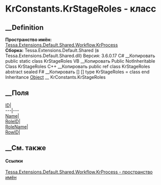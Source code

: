 # KrConstants.KrStageRoles - класс
##  __Definition
 **Пространство имён:**
[Tessa.Extensions.Default.Shared.Workflow.KrProcess](N_Tessa_Extensions_Default_Shared_Workflow_KrProcess.htm)  
 **Сборка:** Tessa.Extensions.Default.Shared (в
Tessa.Extensions.Default.Shared.dll) Версия: 3.6.0.17
C# __Копировать
     public static class KrStageRoles
VB __Копировать
     Public NotInheritable Class KrStageRoles
C++ __Копировать
     public ref class KrStageRoles abstract sealed
F# __Копировать
     [<AbstractClassAttribute>]
    [<SealedAttribute>]
    type KrStageRoles = class end
Inheritance
    [Object](https://learn.microsoft.com/dotnet/api/system.object) __ KrConstants.KrStageRoles
##  __Поля
[ID](F_Tessa_Extensions_Default_Shared_Workflow_KrProcess_KrConstants_KrStageRoles_ID.htm)|  
---|---  
[Name](F_Tessa_Extensions_Default_Shared_Workflow_KrProcess_KrConstants_KrStageRoles_Name.htm)|  
[RoleID](F_Tessa_Extensions_Default_Shared_Workflow_KrProcess_KrConstants_KrStageRoles_RoleID.htm)|  
[RoleName](F_Tessa_Extensions_Default_Shared_Workflow_KrProcess_KrConstants_KrStageRoles_RoleName.htm)|  
[RowID](F_Tessa_Extensions_Default_Shared_Workflow_KrProcess_KrConstants_KrStageRoles_RowID.htm)|  
## __См. также
#### Ссылки
[Tessa.Extensions.Default.Shared.Workflow.KrProcess - пространство
имён](N_Tessa_Extensions_Default_Shared_Workflow_KrProcess.htm)
